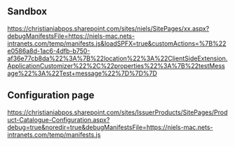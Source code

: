 
## Sandbox
https://christianiabpos.sharepoint.com/sites/niels/SitePages/xx.aspx?debugManifestsFile=https://niels-mac.nets-intranets.com/temp/manifests.js&loadSPFX=true&customActions=%7B%22e0586a8d-1ac6-4dfb-b750-af36e77cb8da%22%3A%7B%22location%22%3A%22ClientSideExtension.ApplicationCustomizer%22%2C%22properties%22%3A%7B%22testMessage%22%3A%22Test+message%22%7D%7D%7D


## Configuration page
https://christianiabpos.sharepoint.com/sites/IssuerProducts/SitePages/Product-Catalogue-Configuration.aspx?debug=true&noredir=true&debugManifestsFile=https://niels-mac.nets-intranets.com/temp/manifests.js